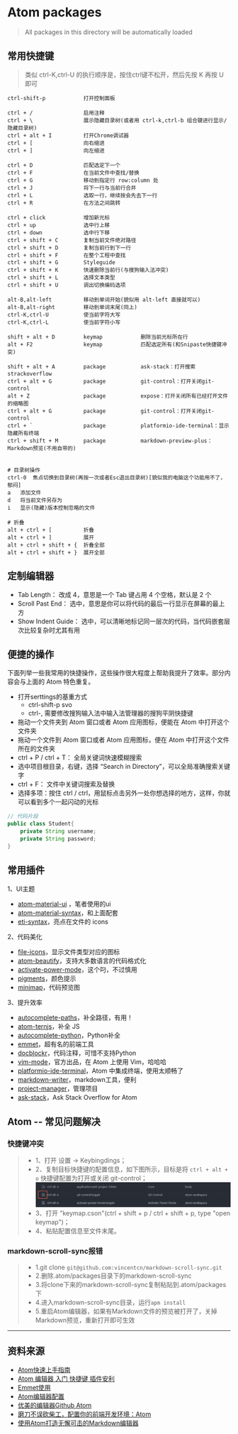 # Atom packages
>All packages in this directory will be automatically loaded

## 常用快捷键
>类似 ctrl-K,ctrl-U 的执行顺序是，按住ctrl键不松开，然后先按 K 再按 U 即可
```
ctrl-shift-p            打开控制面板

ctrl + /                启用注释
ctrl + \                展示隐藏目录树(或者用 ctrl-k,ctrl-b 组合键进行显示/隐藏目录树)
ctrl + alt + I          打开Chrome调试器
ctrl + [                向右缩进
ctrl + ]                向左缩进

ctrl + D                匹配选定下一个
ctrl + F                在当前文件中查找/替换
ctrl + G                移动到指定行 row:column 处
ctrl + J                将下一行与当前行合并
ctrl + L                选取一行，继续按会先去下一行
ctrl + R                在方法之间跳转

ctrl + click            增加新光标
ctrl + up               选中行上移
ctrl + down             选中行下移
ctrl + shift + C        复制当前文件绝对路径
ctrl + shift + D        复制当前行到下一行
ctrl + shift + F        在整个工程中查找
ctrl + shift + G        Styleguide
ctrl + shift + K        快速删除当前行(与搜狗输入法冲突)
ctrl + shift + L        选择文本类型
ctrl + shift + U        调出切换编码选项

alt-B,alt-left          移动到单词开始(貌似用 alt-left 直接就可以)
alt-B,alt-right         移动到单词末尾(同上)
ctrl-K,ctrl-U           使当前字符大写
ctrl-K,ctrl-L           使当前字符小写

shift + alt + D         keymap            删除当前光标所在行
alt + F2                keymap            匹配选定所有(和Snipaste快捷键冲突)

shift + alt + A         package           ask-stack：打开搜索strackoverflow
ctrl + alt + G          package           git-control：打开关闭git-control
alt + Z                 package           expose：打开关闭所有已经打开文件的缩略图
ctrl + alt + G          package           git-control：打开关闭git-control
ctrl + `                package           platformio-ide-terminal：显示隐藏所有终端
ctrl + shift + M        package           markdown-preview-plus：Markdown预览(不用自带的)


# 目录树操作
ctrl-0  焦点切换到目录树(再按一次或者Esc退出目录树)[貌似我的电脑这个功能用不了，郁闷]
a   添加文件
d   将当前文件另存为
i   显示(隐藏)版本控制忽略的文件

# 折叠
alt + ctrl + [          折叠
alt + ctrl + ]          展开
alt + ctrl + shift + {  折叠全部
alt + ctrl + shift + }  展开全部
```

## 定制编辑器

- Tab Length： 改成 4，意思是一个 Tab 键占用 4 个空格，默认是 2 个
- Scroll Past End： 选中，意思是你可以将代码的最后一行显示在屏幕的最上方
- Show Indent Guide： 选中，可以清晰地标记同一层次的代码，当代码嵌套层次比较复杂时尤其有用

## 便捷的操作
下面列举一些我常用的快捷操作，这些操作很大程度上帮助我提升了效率。部分内容会与上面的 Atom 特色重复。

- 打开serttings的基重方式
    - ctrl-shift-p  svo
    - ctrl-,    需要修改搜狗输入法中输入法管理器的搜狗平阴快捷键
- 拖动一个文件夹到 Atom 窗口或者 Atom 应用图标，便能在 Atom 中打开这个文件夹
- 拖动一个文件到 Atom 窗口或者 Atom 应用图标，便在 Atom 中打开这个文件所在的文件夹
- ctrl + P / ctrl + T： 全局关键词快速模糊搜索
- 选中项目根目录，右键，选择 “Search in Directory”，可以全局准确搜索关键字
- ctrl + F： 文件中关键词搜索及替换
- 选择多项：按住 ctrl / ctrl，用鼠标点击另外一处你想选择的地方，这样，你就可以看到多个一起闪动的光标

```java
// 代码片段
public class Student{
    private String username;
    private String password;
}
```


## 常用插件

1、UI主题


- [atom-material-ui](https://atom.io/themes/atom-material-ui) ，笔者使用的ui
- [atom-material-syntax](https://atom.io/themes/atom-material-syntax)，和上面配套
- [eti-syntax](https://atom.io/themes/seti-syntax)，亮点在文件的 icons

2、代码美化
- [file-icons](https://atom.io/packages/file-icons)，显示文件类型对应的图标
- [atom-beautify](https://atom.io/packages/atom-beautify)，支持大多数语言的代码格式化
- [activate-power-mode](https://atom.io/packages/activate-power-mode)，这个叼，不过慎用
- [pigments](https://atom.io/packages/pigments)，颜色提示
- [minimap](https://atom.io/packages/minimap)，代码预览图

3、提升效率
- [autocomplete-paths](https://atom.io/packages/autocomplete-paths)，补全路径，有用！
- [atom-ternjs](https://atom.io/packages/atom-ternjs)，补全 JS
- [autocomplete-python](https://atom.io/packages/autocomplete-python)，Python补全
- [emmet](https://atom.io/packages/emmet)，超有名的前端工具
- [docblockr](https://atom.io/packages/docblockr)，代码注释，可惜不支持Python
- [vim-mode](https://atom.io/packages/vim-mode)，官方出品，在 Atom 上使用 Vim，哈哈哈
- [platformio-ide-terminal](https://atom.io/packages/platformio-ide-terminal)，Atom 中集成终端，使用太顺畅了
- [markdown-writer](https://atom.io/packages/markdown-writer)，markdown工具，便利
- [project-manager](https://atom.io/packages/project-manager)，管理项目
- [ask-stack](https://atom.io/packages/ask-stack)，Ask Stack Overflow for Atom


## Atom -- 常见问题解决

### **快捷键冲突**

>- 1、打开 设置 -> Keybingdings；
>- 2、复制目标快捷键的配置信息，如下图所示，目标是将 `ctrl + alt + o` 快捷键配置为打开或关闭 git-control；
![images](https://github.com/jmszwzr/AtomPackages/raw/master/_images/Keybingdings.png)
>- 3、打开 "keymap.cson"(ctrl + shift + p / ctrl + shift + p, type "open keymap")；
>- 4、粘贴配置信息至文件末尾。

### **markdown-scroll-sync报错**

>- 1.git clone `git@github.com:vincentcn/markdown-scroll-sync.git`
>- 2.删除.atom/packages目录下的markdown-scroll-sync
>- 3.将clone下来的markdown-scroll-sync复制粘贴到.atom/packages下
>- 4.进入markdown-scroll-sync目录，运行`apm install`
>- 5.重启Atom编辑器，如果有Markdown文件的预览被打开了，关掉Markdown预览，重新打开即可生效









--------------------
## 资料来源

- [Atom快速上手指南](https://zhuanlan.zhihu.com/p/26175781)
- [Atom 编辑器 入门 快捷键 插件安利](http://www.jianshu.com/p/aa8f8a252ed9)
- [Emmet使用](http://www.cnblogs.com/matchless/archive/2013/04/10/3010628.html)
- [Atom编辑器配置](http://imweb.io/topic/56c12f7e5c49f9d377ed8f1e)
- [优美的编辑器Github Atom](https://crazylxr.github.io/2016/10/10/2016-10-10-%E4%BC%98%E7%BE%8E%E7%9A%84%E7%BC%96%E8%BE%91%E5%99%A8github_atom/)
- [磨刀不误砍柴工，配置你的前端开发环境：Atom](https://segmentfault.com/a/1190000007690359)
- [使用Atom打造无懈可击的Markdown编辑器](http://www.cnblogs.com/fanzhidongyzby/p/6637084.html)
